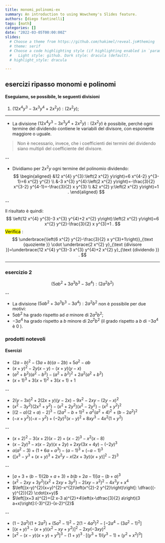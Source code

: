 ```yaml
---
title: monomi_polinomi-ex
summary: An introduction to using Wowchemy's Slides feature.
authors: [diego fantinelli]
tags: [math]
categories: []
date: "2022-03-05T00:00:00Z"
slides:
  # Choose a theme from https://github.com/hakimel/reveal.js#theming
  # theme: serif
  # Choose a code highlighting style (if highlighting enabled in `params.toml`)
  #   Light style: github. Dark style: dracula (default).
  # highlight_style: dracula

---
```


## esercizi ripasso monomi e polinomi

#### Eseguiamo, se possibile, le seguenti divisioni

1. $\left(12 x^{4} y^{3}-3 x^{3} y^{4}+2 x^{2} y\right):\left(2 x^{2} y\right)$;

---

- La divisione $\left(12 x^{4} y^{3}-3 x^{3} y^{4}+2 x^{2} y\right):\left(2 x^{2} y\right)$ è possibile, perché ogni termine del dividendo contiene le variabili del divisore, con esponente maggiore o uguale.

> Non è necessario, invece, che i coefficienti dei termini del dividendo siano multipli del coefficiente del divisore.

--

- Dividiamo per $2 x^{2} y$ ogni termine del polinomio dividendo:
$$
\begin{aligned}
&12 x^{4} y^{3}:\left(2 x^{2} y\right)=6 x^{4-2} y^{3-1}=6 x^{2} y^{2} \\
&-3 x^{3} y^{4}:\left(2 x^{2} y\right)=-\frac{3}{2} x^{3-2} y^{4-1}=-\frac{3}{2} x y^{3} \\
&2 x^{2} y:\left(2 x^{2} y\right)=1 .
\end{aligned}
$$

--

Il risultato è quindi:
$$
\left(12 x^{4} y^{3}-3 x^{3} y^{4}+2 x^{2} y\right):\left(2 x^{2} y\right)=6 x^{2} y^{2}-\frac{3}{2} x y^{3}+1 .
$$
<mark class="hltr-green">Verifica</mark> :
$$
\underbrace{\left(6 x^{2} y^{2}-\frac{3}{2} x y^{3}+1\right)}_{\text {quoziente }} \cdot \underbrace{2 x^{2} y}_{\text {divisore }}=\underbrace{12 x^{4} y^{3}-3 x^{3} y^{4}+2 x^{2} y}_{\text {dividendo }} .
$$

---

### esercizio 2

$$\left(5 a b^{2}+3 a^{3} b^{3}-3 a^{4}\right):\left(2 a^{2} b^{2}\right)$$

--

- La divisione $\left(5 a b^{2}+3 a^{3} b^{3}-3 a^{4}\right): 2 a^{2} b^{2}$ non è possibile per due motivi:
- $5 a b^{2}$ ha grado rispetto ad $a$ minore di $2 a^{2} b^{2}$;
- $-3 a^{4}$ ha grado rispetto a $b$ minore di $2 a^{2} b^{2}$ (il grado rispetto a $b$ di $-3 a^{4}$ è 0 ).

### prodotti notevoli

#### Esercizi

- $(2 a-b)^{2}-(3 a+b)(a-2 b)+5 a^{2}-a b$
- $(x+y)^{2}-2 y(x-y)-(x+y)(y-x)$
- $\left(a^{2}+b^{2}\right)\left(a^{2}-b^{2}\right)-\left(a^{2}+b^{2}\right)^{2}+2 a^{2}\left(a^{2}+b^{2}\right)$
- $(x+1)^{3}+3(x+1)^{2}+3(x+1)+1$

--

- $2(y-3 x)^{2}+2(2 x+y)(y-2 x)-9 x^{2}-2 x y-(2 y-x)^{2}$
- $\left(x^{2}-3 y^{2}\right)\left(2 x^{2}+y^{2}\right)-\left(x^{2}+2 y^{2}\right)\left(x^{2}-2 y^{2}\right)-\left(x^{2}+y^{2}\right)^{2}$
- $[(2-a)(2+a)-2]^{3}-\left(2 a^{2}-b+1\right)^{2}+a^{2}\left(a^{2}+4\right)^{2}+\left(b-2 a^{2}\right)^{2}$
- $\left(-x+y^{2}\right)\left(-x-y^{2}\right)+(-2 y)^{2}(x-y)^{2}+8 x y^{3}-4 x^{2}\left(1+y^{2}\right)$

--

- $(x+2)^{2}-3(x+2)(x-2)+(x-2)^{3}-x^{2}(x-8)$
- $(x-2 y)^{3}-x(x-2 y)(x+2 y)+2 x y(3 x+4 y)-(-2 y)^{3}$
- $a\left(a^{2}-3\right)+\left(1+6 a+a^{3}\right)-(a-1)^{3}+(-a-1)^{3}$
- $\left\{\left[x^{3}-y^{3}+(x+y)^{3}+2 x^{2} y-x(2 x+3 y)(x+y)\right]^{2}-2\right\}^{3}$

--

- $[a+3+(b-1)(2 b+a+3)+b(b+2 a-1)] a-(b+a)^{3}$
- $\left(x^{2}-2 x y+3 y^{2}\right)\left(x^{2}+2 x y+3 y^{2}\right)-2\left(x y-x^{2}\right)^{2}-4 x^{3} y+x^{4}$
- $\left[(x-y)^{2}(x+y)^{2}-x^{2}\left(x^{2}-2 y^{2}\right)\right]: \dfrac{(-y)^{2}}{2} \cdot(x+y)$
- $\left[(x+3 a)^{2}+(2 x-3 a)^{2}+4\left(x-\dfrac{3}{2} a\right)(3 a+x)\right]:(-3)^{2}-(x-2)^{2}$

--

- $\left(1-2 a^{2}\right)\left(1+2 a^{2}\right)+\left(5 a^{2}-1\right)^{2}-2\left(1-4 a^{2}\right)^{2}-\left[-2 a^{4}-\left(3 a^{2}-1\right)^{2}\right]$
- $\left[(x+y)^{3}-(x+y)\left(x^{2}-x y+y^{2}\right)\right]^{2}-2 x y(-3 x y)^{2}$
- $\left[x^{2}-(x-y)(x+y)+y^{3}\right]^{3}-(1+y)^{3} \cdot\left[\left(y^{3}+1\right)\left(y^{3}-1\right)+\left(y^{2}+x^{2}\right)^{0}\right]$
